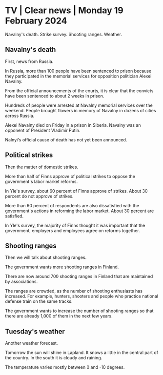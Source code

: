 # TV \| Clear news \| Monday 19 February 2024

Navalny's death. Strike survey. Shooting ranges. Weather.

## Navalny's death

First, news from Russia.

In Russia, more than 100 people have been sentenced to prison because they participated in the memorial services for opposition politician Alexei Navalny.

From the official announcements of the courts, it is clear that the convicts have been sentenced to about 2 weeks in prison.

Hundreds of people were arrested at Navalny memorial services over the weekend. People brought flowers in memory of Navalny in dozens of cities across Russia.

Alexei Navalny died on Friday in a prison in Siberia. Navalny was an opponent of President Vladimir Putin.

Nalnyi's official cause of death has not yet been announced.

## Political strikes

Then the matter of domestic strikes.

More than half of Finns approve of political strikes to oppose the government's labor market reforms.

In Yle's survey, about 60 percent of Finns approve of strikes. About 30 percent do not approve of strikes.

More than 60 percent of respondents are also dissatisfied with the government's actions in reforming the labor market. About 30 percent are satisfied.

In Yle's survey, the majority of Finns thought it was important that the government, employers and employees agree on reforms together.

## Shooting ranges

Then we will talk about shooting ranges.

The government wants more shooting ranges in Finland.

There are now around 700 shooting ranges in Finland that are maintained by associations.

The ranges are crowded, as the number of shooting enthusiasts has increased. For example, hunters, shooters and people who practice national defense train on the same tracks.

The government wants to increase the number of shooting ranges so that there are already 1,000 of them in the next few years.

## Tuesday's weather

Another weather forecast.

Tomorrow the sun will shine in Lapland. It snows a little in the central part of the country. In the south it is cloudy and raining.

The temperature varies mostly between 0 and -10 degrees.
